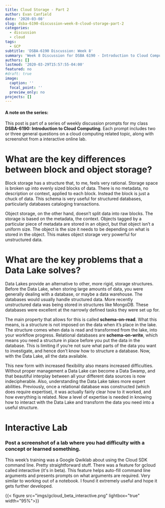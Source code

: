 ```yaml
---
title: Cloud Storage - Part 2
author: Evan Canfield
date: '2020-03-08'
slug: dsba-6190-discussion-week-8-cloud-storage-part-2
categories:
  - discussion
  - cloud
tags:
  - GCP
subtitle: 'DSBA-6190 Discussion: Week 8'
summary: 'Week 8 Discussion for DSBA 6190 - Introduction to Cloud Computing'
authors: []
lastmod: '2020-03-29T15:57:55-04:00'
featured: no
#draft: true
image:
  caption: ''
  focal_point: ''
  preview_only: no
projects: []
---
```

#### A note on the series:
This post is part of a series of weekly discussion prompts for my class **DSBA-6190: Introduction to Cloud Computing**. Each prompt includes two or three general questions on a cloud computing related topic, along with screenshot from a interactive online lab.

# What are the key differences between block and object storage?
Block storage has a structure that, to me, feels very rational. Storage space is broken up into evenly sized blocks of data. There is no metadata, no description or context, applied to each block. Instead the block is just a chuck of data. This schema is very useful for structured databases, particularly databases cataloging transactions.

Object storage, on the other hand, doesn’t split data into raw blocks. The storage is based on the metadata, the context. Objects tagged by a particular piece of metadata are stored in an object, but that object isn’t a uniform size. The object is the size it needs to be depending on what is stored in the object. This makes object storage very powerful for unstructured data.


# What are the key problems that a Data Lake solves?
Data Lakes provide an alternative to other, more rigid, storage structures. Before the Data Lake, when storing large amounts of data, you were generally dealing with a database, or maybe a data warehouse. The databases would usually handle structured data. More recently unstructured data was being stored in structures like MongoDB. These databases were excellent at the narrowly defined tasks they were set up for.

The main property that allows for this is called **schema-on-read**. What this means, is a structure is not imposed on the data when it’s place in the lake. The structure comes when data is read and transformed from the lake, into your workflow progress. Relational databases are **schema-on-write**, which means you need a structure in place before you put the data in the database. This is limiting if you’re not sure what parts of the data you want to investigate, and hence don’t know how to structure a database. Now, with the Data Lake, all the data available.

This new form with increased flexibility also means increased difficulties. Without proper management a Data Lake can become a Data Swamp, and that beautiful interplay between all your different data sources is now indecipherable. Also, understanding the Data Lake takes more expert abilities. Previously, once a relational database was constructed (which does require expertise), it was actually fairly clear how to it worked, and how everything is related. Now a level of expertise is needed in knowing how to interact with the Data Lake and transform the data you need into a useful structure.

# Interactive Lab
### Post a screenshot of a lab where you had difficulty with a concept or learned something.
This week’s training was a Google Qwiklab about using the Cloud SDK command line. Pretty straightforward stuff. There was a feature for gcloud called interactive (it's in beta). This feature helps auto-fill command line arguments and presents prompts on what arguments are required. Very similar to working out of a notebook. I found it extremely useful and hope it gets further developed.

{{< figure src="imgs/gcloud_beta_interactive.png" lightbox="true" width="95%">}}


